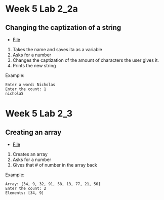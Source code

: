 # Week 5 Lab 2_2a
## Changing the captization of a string
* [File](2-2a.py)
1. Takes the name and saves ita as a variable
2. Asks for a number
3. Changes the captization of the amount of characters the user gives it.
4. Prints the new string

Example:
```
Enter a word: Nicholas
Enter the count: 1    
nicholaS
```

# Week 5 Lab 2_3
## Creating an array
* [File](2-3.py)
1. Creates an array
2. Asks for a number
3. Gives that # of number in the array back

Example:
```
Array: [34, 9, 32, 91, 58, 13, 77, 21, 56]
Enter the count: 2
Elements: [34, 9]
```

